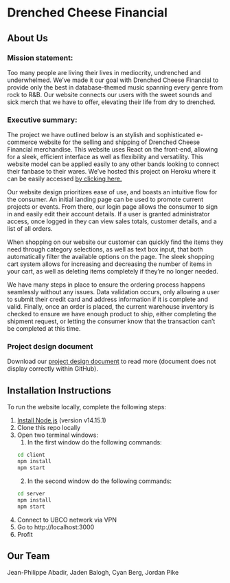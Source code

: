 # Drenched Cheese Financial

## About Us

### Mission statement:
Too many people are living their lives in mediocrity, undrenched and underwhelmed.  We’ve made it our goal with Drenched Cheese Financial to provide only the best in database-themed music spanning every genre from rock to R&B. Our website connects our users with the sweet sounds and sick merch that we have to offer, elevating their life from dry to drenched.

### Executive summary:
The project we have outlined below is an stylish and sophisticated e-commerce website for the selling and shipping of Drenched Cheese Financial merchandise. This website uses React on the front-end, allowing for a sleek, efficient interface as well as flexibility and versatility. This website model can be applied easily to any other bands looking to connect their fanbase to their wares. We’ve hosted this project on Heroku where it can be easily accessed [by clicking here.](https://the-drenched-cheese-financial.herokuapp.com)

Our website design prioritizes ease of use, and boasts an intuitive flow for the consumer. An initial landing page can be used to promote current projects or events. From there, our login page allows the consumer to sign in and easily edit their account details. If a user is granted administrator access, once logged in they can view sales totals, customer details, and a list of all orders.

When shopping on our website our customer can quickly  find the items they need through category selections, as well as text box input, that both automatically filter the available options on the page. The sleek shopping cart system allows for increasing and decreasing the number of items in your cart, as well as deleting items completely if they’re no longer needed.

We have many steps in place to ensure the ordering process happens seamlessly without any issues. Data validation occurs, only allowing a user to submit their credit card and address information if it is complete and valid. Finally, once an order is placed, the current warehouse inventory is checked to ensure we have enough product to ship, either completing the shipment request, or letting the consumer know that the transaction can’t be completed at this time.

### Project design document
Download our [project design document](./documentation/dcf-project-design-document.pdf) to read more (document does not display correctly within GitHub).

## Installation Instructions
To run the website locally, complete the following steps:
1. [Install Node.js](https://nodejs.org/en/) (version v14.15.1)
2. Clone this repo locally
3. Open two terminal windows:
    1. In the first window do the following commands:
    ```cmd
    cd client
    npm install
    npm start
    ```
    2. In the second window do the following commands:
    ```cmd
    cd server
    npm install
    npm start
    ```
4. Connect to UBCO network via VPN
5. Go to http://localhost:3000
6. Profit

## Our Team
Jean-Philippe Abadir, Jaden Balogh, Cyan Berg, Jordan Pike
